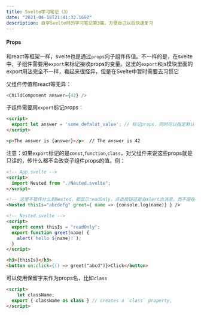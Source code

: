 ```yaml
---
title: Svelte学习笔记（3）
date: "2021-04-18T21:41:32.169Z"
description: 自学Svelte时的学习笔记第3篇，方便自己以后快速复习
---
```


#### Props

和react等框架一样，svelte也是通过`props`向子组件传值。不一样的是，在svelte中，子组件需要用`export`来标记接收props的变量。这里的`export`和js模块里面的export用法完全不一样，看起来很怪异，但是在Svelte中暂时需要去习惯它

父组件传值和react等无异：

```javascript
<ChildComponent answer={42} />
```

子组件需要用`export`标记props：

```html
<script>
  export let answer = 'some_defalut_value'; // 标记props，同时可以指定默认值
</script>

<p>The answer is {answer}</p>  // The answer is 42
```



注意：如果`export`标记的是`const`,`function`,`class`，对父组件来说这些props就是只读的，传什么都不会改变子组件props的值。例：

```html
<!-- App.svelte -->
<script>
  import Nested from "./Nested.svelte";
</script>

<!-- 这里不管传什么到Nested，都显示readOnly，点击按钮还是会alert出消息，而不是在控制台打印消息 -->
<Nested thisIs="abcdefg" greet={ name => {console.log(name)} } />  
```

```html
<!-- Nested.svelte -->
<script>
  export const thisIs = "readOnly";
  export function greet(name) {
    alert(`hello ${name}!`);
  }
</script>

<h3>{thisIs}</h3>
<button on:click={() => greet("abcd")}>Click</button>
```



可以使用保留字来作为props名，比如`class`

```html
<script>
	let className;
  export { className as class } // creates a `class` property,
</script>
```



